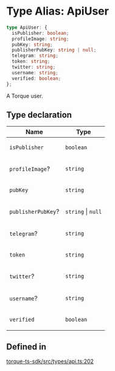 # Type Alias: ApiUser

```ts
type ApiUser: {
  isPublisher: boolean;
  profileImage: string;
  pubKey: string;
  publisherPubKey: string | null;
  telegram: string;
  token: string;
  twitter: string;
  username: string;
  verified: boolean;
};
```

A Torque user.

## Type declaration

<table>
<thead>
<tr>
<th>Name</th>
<th>Type</th>
</tr>
</thead>
<tbody>
<tr>
<td>

`isPublisher`

</td>
<td>

`boolean`

</td>
</tr>
<tr>
<td>

`profileImage`?

</td>
<td>

`string`

</td>
</tr>
<tr>
<td>

`pubKey`

</td>
<td>

`string`

</td>
</tr>
<tr>
<td>

`publisherPubKey`?

</td>
<td>

`string` \| `null`

</td>
</tr>
<tr>
<td>

`telegram`?

</td>
<td>

`string`

</td>
</tr>
<tr>
<td>

`token`

</td>
<td>

`string`

</td>
</tr>
<tr>
<td>

`twitter`?

</td>
<td>

`string`

</td>
</tr>
<tr>
<td>

`username`?

</td>
<td>

`string`

</td>
</tr>
<tr>
<td>

`verified`

</td>
<td>

`boolean`

</td>
</tr>
</tbody>
</table>

## Defined in

[torque-ts-sdk/src/types/api.ts:202](https://github.com/torque-labs/torque-ts-sdk/blob/e34efdf278512e8a58bacdba966e9cd90b1db20a/src/types/api.ts#L202)
